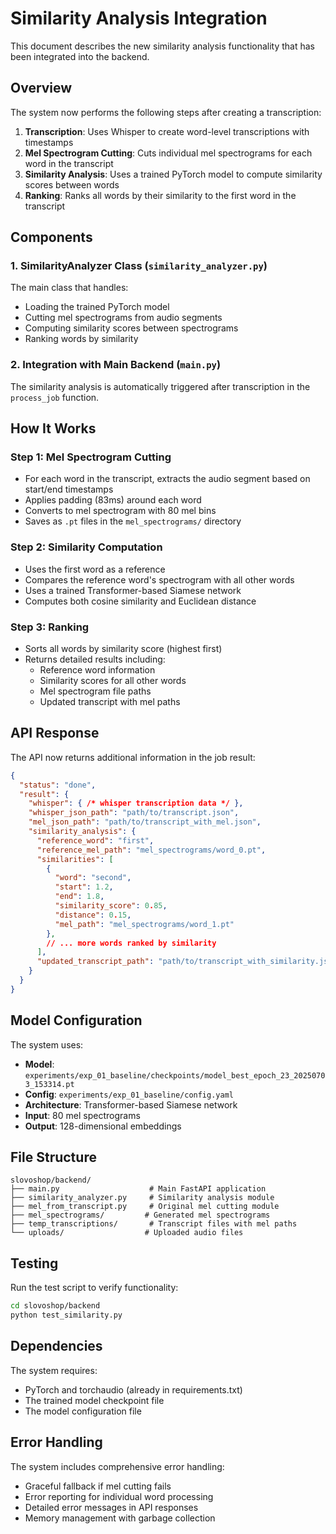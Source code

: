 # Similarity Analysis Integration

This document describes the new similarity analysis functionality that has been integrated into the backend.

## Overview

The system now performs the following steps after creating a transcription:

1. **Transcription**: Uses Whisper to create word-level transcriptions with timestamps
2. **Mel Spectrogram Cutting**: Cuts individual mel spectrograms for each word in the transcript
3. **Similarity Analysis**: Uses a trained PyTorch model to compute similarity scores between words
4. **Ranking**: Ranks all words by their similarity to the first word in the transcript

## Components

### 1. SimilarityAnalyzer Class (`similarity_analyzer.py`)

The main class that handles:
- Loading the trained PyTorch model
- Cutting mel spectrograms from audio segments
- Computing similarity scores between spectrograms
- Ranking words by similarity

### 2. Integration with Main Backend (`main.py`)

The similarity analysis is automatically triggered after transcription in the `process_job` function.

## How It Works

### Step 1: Mel Spectrogram Cutting
- For each word in the transcript, extracts the audio segment based on start/end timestamps
- Applies padding (83ms) around each word
- Converts to mel spectrogram with 80 mel bins
- Saves as `.pt` files in the `mel_spectrograms/` directory

### Step 2: Similarity Computation
- Uses the first word as a reference
- Compares the reference word's spectrogram with all other words
- Uses a trained Transformer-based Siamese network
- Computes both cosine similarity and Euclidean distance

### Step 3: Ranking
- Sorts all words by similarity score (highest first)
- Returns detailed results including:
  - Reference word information
  - Similarity scores for all other words
  - Mel spectrogram file paths
  - Updated transcript with mel paths

## API Response

The API now returns additional information in the job result:

```json
{
  "status": "done",
  "result": {
    "whisper": { /* whisper transcription data */ },
    "whisper_json_path": "path/to/transcript.json",
    "mel_json_path": "path/to/transcript_with_mel.json",
    "similarity_analysis": {
      "reference_word": "first",
      "reference_mel_path": "mel_spectrograms/word_0.pt",
      "similarities": [
        {
          "word": "second",
          "start": 1.2,
          "end": 1.8,
          "similarity_score": 0.85,
          "distance": 0.15,
          "mel_path": "mel_spectrograms/word_1.pt"
        },
        // ... more words ranked by similarity
      ],
      "updated_transcript_path": "path/to/transcript_with_similarity.json"
    }
  }
}
```

## Model Configuration

The system uses:
- **Model**: `experiments/exp_01_baseline/checkpoints/model_best_epoch_23_20250703_153314.pt`
- **Config**: `experiments/exp_01_baseline/config.yaml`
- **Architecture**: Transformer-based Siamese network
- **Input**: 80 mel spectrograms
- **Output**: 128-dimensional embeddings

## File Structure

```
slovoshop/backend/
├── main.py                    # Main FastAPI application
├── similarity_analyzer.py     # Similarity analysis module
├── mel_from_transcript.py     # Original mel cutting module
├── mel_spectrograms/         # Generated mel spectrograms
├── temp_transcriptions/       # Transcript files with mel paths
└── uploads/                  # Uploaded audio files
```

## Testing

Run the test script to verify functionality:

```bash
cd slovoshop/backend
python test_similarity.py
```

## Dependencies

The system requires:
- PyTorch and torchaudio (already in requirements.txt)
- The trained model checkpoint file
- The model configuration file

## Error Handling

The system includes comprehensive error handling:
- Graceful fallback if mel cutting fails
- Error reporting for individual word processing
- Detailed error messages in API responses
- Memory management with garbage collection 